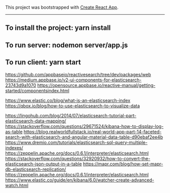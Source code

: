 This project was bootstrapped with [Create React App](https://github.com/facebookincubator/create-react-app).

---
To install the project: yarn install
---
To run server:  nodemon server/app.js
---
To run client: yarn start
---
https://github.com/appbaseio/reactivesearch/tree/dev/packages/web
https://medium.appbase.io/v2-ui-components-for-elasticsearch-23743d9a1070
https://opensource.appbase.io/reactive-manual/getting-started/componentsindex.html

https://www.elastic.co/blog/what-is-an-elasticsearch-index
https://qbox.io/blog/how-to-use-elasticsearch-to-visualize-data

https://lingohub.com/blog/2014/07/elasticsearch-tutorial-part-elasticsearch-data-mapping/
https://stackoverflow.com/questions/29671524/kibana-how-to-display-log-as-table
https://blog.realworldfullstack.io/real-world-app-part-14-faceted-search-with-elasticsearch-and-angular-material-data-table-d90ebaf2ee4b
https://www.dremio.com/tutorials/elasticsearch-sql-query-multiple-indexes/
https://zeppelin.apache.org/docs/0.6.1/interpreter/elasticsearch.html
https://stackoverflow.com/questions/32920932/how-to-convert-the-elasticsearch-json-output-in-a-table
https://mapr.com/blog/how-set-mapr-db-elasticsearch-replication/
https://zeppelin.apache.org/docs/0.6.1/interpreter/elasticsearch.html
https://www.elastic.co/guide/en/kibana/6.0/watcher-create-advanced-watch.html
